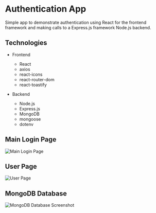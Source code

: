 # Authentication App

Simple app to demonstrate authentication using React for the frontend framework and making calls to a Express.js framework Node.js backend.

## Technologies
- Frontend
   - React
   - axios
   - react-icons
   - react-router-dom
   - react-toastify

- Backend
   - Node.js
   - Express.js
   - MongoDB
   - mongoose
   - dotenv

## Main Login Page
![Main Login Page](./assets/maing-login-page.jpg?raw=true)

## User Page
![User Page](./assets/user-page.jpg?raw=true)

## MongoDB Database
![MongoDB Database Screenshot](./assets/mongodb-view.jpg?raw=true)
